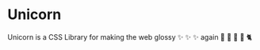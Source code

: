 # Unicorn

Unicorn is a CSS Library for making the web glossy :sparkles: :sparkles: :sparkles: again :crown: :tropical_drink: :christmas_tree: :fried_shrimp: :cat2:
